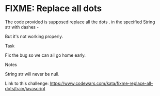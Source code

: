 FIXME: Replace all dots
========================
The code provided is supposed replace all the dots . in the specified String str with dashes -

But it's not working properly.

Task

Fix the bug so we can all go home early.

Notes

String str will never be null.

Link to this challenge: https://www.codewars.com/kata/fixme-replace-all-dots/train/javascript 